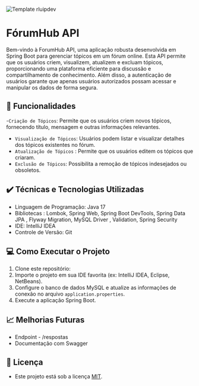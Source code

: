 ![Template rluipdev]( )
# FórumHub API
Bem-vindo à ForumHub API, uma aplicação robusta desenvolvida em Spring Boot para gerenciar tópicos em um fórum online. Esta API permite que os usuários criem, visualizem, atualizem e excluam tópicos, proporcionando uma plataforma eficiente para discussão e compartilhamento de conhecimento. Além disso, a autenticação de usuários garante que apenas usuários autorizados possam acessar e manipular os dados de forma segura.

## 🔨 Funcionalidades

 

 -`Criação de Tópicos`: Permite que os usuários criem novos tópicos, fornecendo título, mensagem e outras informações relevantes.
- `Visualização de Tópicos`: Usuários podem listar e visualizar detalhes dos tópicos existentes no fórum.
- `Atualização de Tópicos` : Permite que os usuários editem os tópicos que criaram.
- `Exclusão de Tópicos`: Possibilita a remoção de tópicos indesejados ou obsoletos.


## ✔️ Técnicas e Tecnologias Utilizadas

 - Linguagem de Programação: Java 17
 - Bibliotecas : Lombok, Spring Web, Spring Boot DevTools, Spring Data JPA , Flyway Migration, MySQL Driver , Validation, Spring Security
 - IDE: IntelliJ IDEA
 - Controle de Versão: Git

   
## 💻 Como Executar o Projeto

 1. Clone este repositório:
2. Importe o projeto em sua IDE favorita (ex: IntelliJ IDEA, Eclipse, NetBeans).
3. Configure o banco de dados MySQL e atualize as informações de conexão no arquivo `application.properties`.
4. Execute a aplicação Spring Boot.

## 📈 Melhorias Futuras

- Endpoint - /respostas
- Documentação com Swagger

## 📝 Licença

- Este projeto está sob a licença [MIT](https://github.com/rluispdev/ProjectCurrencyConverter/blob/main/READMELicence.md).
